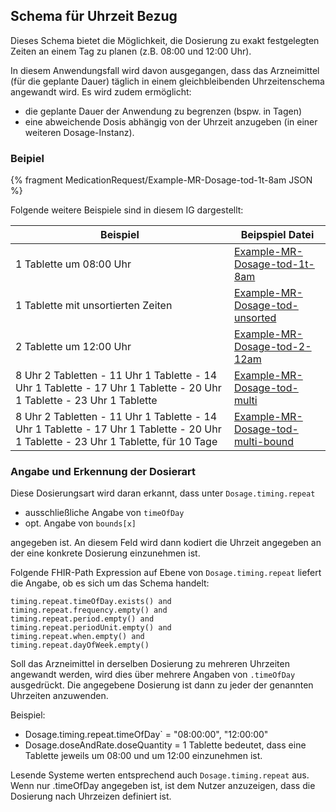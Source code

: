 ## Schema für Uhrzeit Bezug

Dieses Schema bietet die Möglichkeit, die Dosierung zu exakt festgelegten Zeiten an einem Tag zu planen (z.B. 08:00 und 12:00 Uhr).

In diesem Anwendungsfall wird davon ausgegangen, dass das Arzneimittel (für die geplante Dauer) täglich in einem gleichbleibenden Uhrzeitenschema angewandt wird. Es wird zudem ermöglicht:

- die geplante Dauer der Anwendung zu begrenzen (bspw. in Tagen)
- eine abweichende Dosis abhängig von der Uhrzeit anzugeben (in einer weiteren Dosage-Instanz).

### Beipiel

{% fragment MedicationRequest/Example-MR-Dosage-tod-1t-8am JSON %}

Folgende weitere Beispiele sind in diesem IG dargestellt:

| Beispiel    | Beipspiel Datei |
| -------- | ------- |
| 1 Tablette um 08:00 Uhr | [Example-MR-Dosage-tod-1t-8am](./MedicationRequest-Example-MR-Dosage-tod-1t-8am.html)    |
| 1 Tablette mit unsortierten Zeiten | [Example-MR-Dosage-tod-unsorted](./MedicationRequest-Example-MR-Dosage-tod-unsorted.html)    |
| 2 Tablette um 12:00 Uhr | [Example-MR-Dosage-tod-2-12am](./MedicationRequest-Example-MR-Dosage-tod-2-12am.html)     |
| 8 Uhr 2 Tabletten - 11 Uhr 1 Tablette - 14 Uhr 1 Tablette - 17 Uhr 1 Tablette - 20 Uhr 1 Tablette - 23 Uhr 1 Tablette    | [Example-MR-Dosage-tod-multi](./MedicationRequest-Example-MR-Dosage-tod-multi.html)    |
| 8 Uhr 2 Tabletten - 11 Uhr 1 Tablette - 14 Uhr 1 Tablette - 17 Uhr 1 Tablette - 20 Uhr 1 Tablette - 23 Uhr 1 Tablette, für 10 Tage    | [Example-MR-Dosage-tod-multi-bound](./MedicationRequest-Example-MR-Dosage-tod-multi-bound.html)    |

### Angabe und Erkennung der Dosierart

Diese Dosierungsart wird daran erkannt, dass unter `Dosage.timing.repeat`

- ausschließliche Angabe von `timeOfDay`
- opt. Angabe von `bounds[x]`

angegeben ist. An diesem Feld wird dann kodiert die Uhrzeit angegeben an der eine konkrete Dosierung einzunehmen ist.

Folgende FHIR-Path Expression auf Ebene von `Dosage.timing.repeat` liefert die Angabe, ob es sich um das Schema handelt: 

```
timing.repeat.timeOfDay.exists() and
timing.repeat.frequency.empty() and
timing.repeat.period.empty() and
timing.repeat.periodUnit.empty() and
timing.repeat.when.empty() and
timing.repeat.dayOfWeek.empty()
```

Soll das Arzneimittel in derselben Dosierung zu mehreren Uhrzeiten angewandt werden, wird dies über mehrere Angaben von `.timeOfDay` ausgedrückt. Die angegebene Dosierung ist dann zu jeder der genannten Uhrzeiten anzuwenden.

Beispiel:
- Dosage.timing.repeat.timeOfDay` = "08:00:00", "12:00:00"
- Dosage.doseAndRate.doseQuantity = 1 Tablette
bedeutet, dass eine Tablette jeweils um 08:00 und um 12:00 einzunehmen ist.

Lesende Systeme werten entsprechend auch `Dosage.timing.repeat` aus. Wenn nur .timeOfDay angegeben ist, ist dem Nutzer anzuzeigen, dass die Dosierung nach Uhrzeizen definiert ist.
